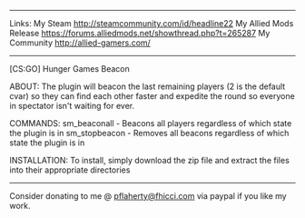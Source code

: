------------------------------------------------------------------------------
Links:
My Steam
http://steamcommunity.com/id/headline22
My Allied Mods Release
https://forums.alliedmods.net/showthread.php?t=265287
My Community
http://allied-gamers.com/

-------------------------------------------------------------------------------
[CS:GO] Hunger Games Beacon

ABOUT:
The plugin will beacon the last remaining players (2 is the default cvar) so they can find each other faster and expedite the round so everyone in spectator isn't waiting for ever. 

COMMANDS: 
sm_beaconall - Beacons all players regardless of which state the plugin is in
sm_stopbeacon - Removes all beacons regardless of which state the plugin is in


INSTALLATION:
To install, simply download the zip file and extract the files into their appropriate directories

-------------------------------------------------------------------------------
Consider donating to me @ pflaherty@fhicci.com via paypal if you like my work.
